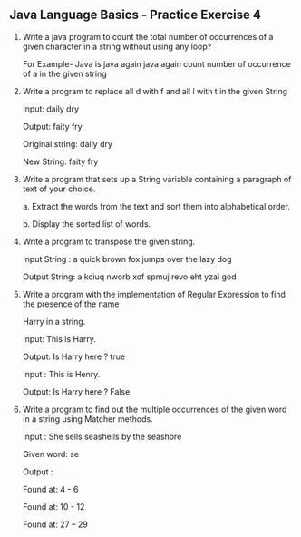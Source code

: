 **********Java Language Basics - Practice Exercise 4**********
----------------------------------------------------------------------------------------------------

1. Write a java program to count the total number of occurrences of a given character in a string
without using any loop?

    For Example- Java is java again java again count number of occurrence of a in the given string

2. Write a program to replace all d with f and all l with t in the given String

    Input: daily dry
    
    Output: faity fry
    
    Original string: daily dry
    
    New String: faity fry

3. Write a program that sets up a String variable containing a paragraph of text of your choice.
    
    a. Extract the words from the text and sort them into alphabetical order.
    
    b. Display the sorted list of words.

4. Write a program to transpose the given string.
    
    Input String : a quick brown fox jumps over the lazy dog
    
    Output String: a kciuq nworb xof spmuj revo eht yzal god

5. Write a program with the implementation of Regular Expression to find the presence of the name
    
    Harry in a string.
    
    Input: This is Harry.
    
    Output: Is Harry here ? true
    
    Input : This is Henry.
    
    Output: Is Harry here ? False

6. Write a program to find out the multiple occurrences of the given word in a string using Matcher
methods.
    
    Input : She sells seashells by the seashore
    
    Given word: se
    
    Output :
    
    Found at: 4 - 6

    Found at: 10 - 12
    
    Found at: 27 – 29